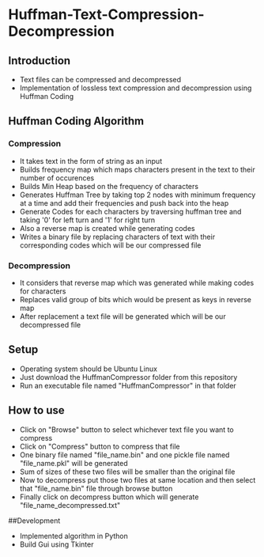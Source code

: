 # Huffman-Text-Compression-Decompression

## Introduction
* Text files can be compressed and decompressed 
* Implementation of lossless text compression and decompression using Huffman Coding

## Huffman Coding Algorithm
### Compression
* It takes text in the form of string as an input
* Builds frequency map which maps characters present in the text to their number of occurences
* Builds Min Heap based on the frequency of characters
* Generates Huffman Tree by taking top 2 nodes with minimum frequency at a time and add their frequencies and push back into the heap 
* Generate Codes for each characters by traversing huffman tree and taking '0' for left turn and '1' for right turn
* Also a reverse map is created while generating codes
* Writes a binary file by replacing characters of text with their corresponding codes which will be our compressed file
### Decompression
* It considers that reverse map which was generated while making codes for characters
* Replaces valid group of bits which would be present as keys in reverse map
* After replacement a text file will be generated which will be our decompressed file

## Setup
* Operating system should be Ubuntu Linux
* Just download the HuffmanCompressor folder from this repository
* Run an executable file named "HuffmanCompressor" in that folder

## How to use
* Click on "Browse" button to select whichever text file you want to compress
* Click on "Compress" button to compress that file
* One binary file named "file_name.bin" and one pickle file named "file_name.pkl" will be generated
* Sum of sizes of these two files will be smaller than the original file
* Now to decompress put those two files at same location and then select that "file_name.bin" file through browse button
* Finally click on decompress button which will generate "file_name_decompressed.txt"

##Development
* Implemented algorithm in Python
* Build Gui using Tkinter
